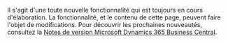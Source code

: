 Il s'agit d'une toute nouvelle fonctionnalité qui est toujours en cours d'élaboration. La fonctionnalité, et le contenu de cette page, peuvent faire l'objet de modifications. Pour découvrir les prochaines nouveautés, consultez la [Notes de version Microsoft Dynamics 365 Business Central](https://go.microsoft.com/fwlink/?linkid=2047422).